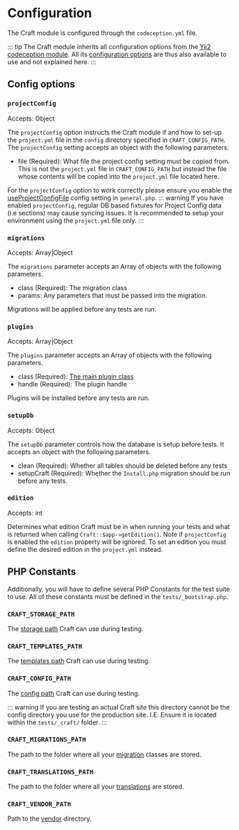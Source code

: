 # Configuration

The Craft module is configured through the `codeception.yml` file. 

::: tip
The Craft module inherits all configuration options from the 
[Yii2 codeception module](https://codeception.com/for/yii). 
All its [configuration options](https://codeception.com/docs/modules/Yii2) 
are thus also available to use and not explained here.
:::

## Config options
### `projectConfig`

Accepts: Object

The `projectConfig` option instructs the Craft module if and how to set-up the `project.yml`
file in the `config` directory specified in `CRAFT_CONFIG_PATH`. 
The `projectConfig` setting accepts an object with the following parameters: 

- file (Required): What file the project config setting must be copied from. This is not the `project.yml` file in 
`CRAFT_CONFIG_PATH` but instead the file whose contents will be copied into the `project.yml` file 
located here. 

For the `projectConfig` option to work correctly please ensure you enable the [useProjectConfigFile](../../config/config-settings.md#useprojectconfigfile) config setting in `general.php`. 
::: warning
If you have enabled `projectConfig`, regular DB based fixtures for Project Config data (i.e sections) may cause syncing issues. It is recommended
 to setup your environment using the `project.yml` file only. 
:::

### `migrations`

Accepts: Array|Object

The `migrations` parameter accepts an Array of objects with the following parameters. 

- class (Required): The migration class
- params: Any parameters that must be passed into the migration. 

Migrations will be applied before any tests are run.

### `plugins`

Accepts: Array|Object

The `plugins` parameter accepts an Array of objects with the following parameters. 

- class (Required): [The main plugin class](../../extend/plugin-guide.html#the-plugin-class)
- handle (Required): The plugin handle

Plugins will be installed before any tests are run.

### `setupDb`

Accepts: Object

The `setupDb` parameter controls how the database is setup before tests. 
It accepts an object with the following parameters.  

- clean (Required): Whether all tables should be deleted before any tests 
- setupCraft (Required): Whether the `Install.php` migration should be run  before any tests. 

### `edition`
Accepts: int

Determines what edition Craft must be in when running your tests and what is returned when calling 
`Craft::$app->getEdition()`. Note if `projectConfig`
is enabled the `edition` property will be ignored.
To set an edition you must define the desired edition in the `project.yml` instead.

## PHP Constants
Additionally, you will have to define several PHP Constants for the test suite to use. All of these
constants must be defined in the `tests/_bootstrap.php`. 

### `CRAFT_STORAGE_PATH`
The [storage path](../../directory-structure.md#storage) Craft can use during testing.

### `CRAFT_TEMPLATES_PATH`
The [templates path](../../directory-structure.md#templates) Craft can use during testing.

### `CRAFT_CONFIG_PATH`
The [config path](../../directory-structure.md#config) Craft can use during testing.

::: warning
If you are testing an actual Craft site this directory cannot be the config directory you use for
the production site. I.E. Ensure it is located within the `tests/_craft/` folder. 
:::

### `CRAFT_MIGRATIONS_PATH`
The path to the folder where all your [migration](../../extend/migrations.md) classes are stored. 

### `CRAFT_TRANSLATIONS_PATH`
The path to the folder where all your [translations](../../static-translations.md) are stored.

### `CRAFT_VENDOR_PATH`
Path to the [vendor](../../directory-structure.html#vendor) directory.

